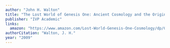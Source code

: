 ```yaml
---
author: "John H. Walton"
title: "The Lost World of Genesis One: Ancient Cosmology and the Origins Debate"
publisher: "IVP Academic"
links:
  amazon: "https://www.amazon.com/Lost-World-Genesis-One-Cosmology/dp/0830837043"
authorCitation: "Walton, J. H."
year: "2009"
---
```

